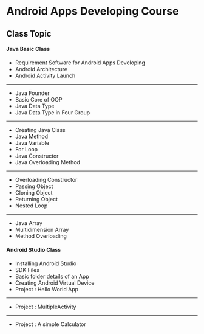 # Android Apps Developing Course


## Class Topic 


#### Java Basic Class

* Requirement Software for Android Apps Developing
* Android Architecture
* Android Activity Launch
---------
* Java Founder
* Basic Core of OOP
* Java Data Type
* Java Data Type in Four Group
---------
* Creating Java Class 
* Java Method
* Java Variable
* For Loop
* Java Constructor
* Java Overloading Method
---------
* Overloading Constructor
* Passing Object
* Cloning Object
* Returning Object
* Nested Loop
---------
* Java Array
* Multidimension Array
* Method Overloading

#### Android Studio Class
* Installing Android Studio
* SDK Files
* Basic folder details of an App
* Creating Android Virtual Device
* Project : Hello World App
---------
* Project : MultipleActivity
---------
* Project : A simple Calculator

